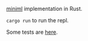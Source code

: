 [miniml](http://andrej.com/plzoo/) implementation in Rust.

`cargo run` to run the repl.

Some tests are [here](https://github.com/matklad/miniml/blob/master/src/tests.rs).
